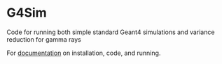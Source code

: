# G4Sim

Code for running both simple standard Geant4 simulations and 
variance reduction for gamma rays

For [documentation](https://g4sim.readthedocs.io/) on installation, code, and running.
